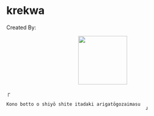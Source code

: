 # krekwa
Created By:
<p align="center">
<img src="https://i.ibb.co/g6RTSL8/Pics-Art-01-23-10-20-47.jpg" width="128" height="128"/>
</p>

┌

    Kono botto o shiyō shite itadaki arigatōgozaimasu
                                                       ┘
